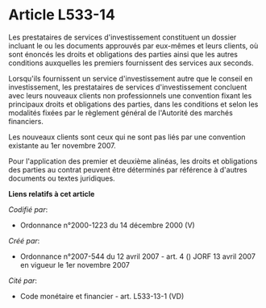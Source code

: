 # Article L533-14

Les prestataires de services d'investissement constituent un dossier incluant le ou les documents approuvés par eux-mêmes et
leurs clients, où sont énoncés les droits et obligations des parties ainsi que les autres conditions auxquelles les premiers
fournissent des services aux seconds.

Lorsqu'ils fournissent un service d'investissement autre que le conseil en investissement, les prestataires de services
d'investissement concluent avec leurs nouveaux clients non professionnels une convention fixant les principaux droits et
obligations des parties, dans les conditions et selon les modalités fixées par le règlement général de l'Autorité des marchés
financiers.

Les nouveaux clients sont ceux qui ne sont pas liés par une convention existante au 1er novembre 2007.

Pour l'application des premier et deuxième alinéas, les droits et obligations des parties au contrat peuvent être déterminés
par référence à d'autres documents ou textes juridiques.

**Liens relatifs à cet article**

_Codifié par_:

  - Ordonnance n°2000-1223 du 14 décembre 2000 (V)

_Créé par_:

  - Ordonnance n°2007-544 du 12 avril 2007 - art. 4 () JORF 13 avril 2007 en vigueur le 1er novembre 2007

_Cité par_:

  - Code monétaire et financier - art. L533-13-1 (VD)
